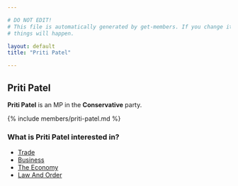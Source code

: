 ```yaml
---

# DO NOT EDIT!
# This file is automatically generated by get-members. If you change it, bad
# things will happen.

layout: default
title: "Priti Patel"

---
```


## Priti Patel

**Priti Patel** is an MP in the **Conservative** party.

{% include members/priti-patel.md %}

### What is Priti Patel interested in?


* [Trade](/interests/trade.html)
* [Business](/interests/business.html)
* [The Economy](/interests/the-economy.html)
* [Law And Order](/interests/law-and-order.html)
